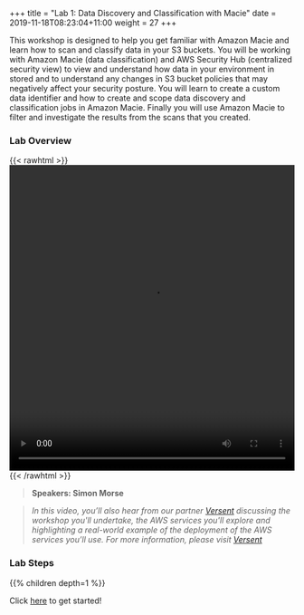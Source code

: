 +++
title = "Lab 1: Data Discovery and Classification with Macie"
date = 2019-11-18T08:23:04+11:00
weight = 27
+++

This workshop is designed to help you get familiar with Amazon Macie and learn how to scan and classify data in your S3 buckets.  You will be working with Amazon Macie (data classification) and AWS Security Hub (centralized security view) to view and understand how data in your environment in stored and to understand any changes in S3 bucket policies that may negatively affect your security posture.  You will learn to create a custom data identifier and how to create and scope data discovery and classification jobs in Amazon Macie.  Finally you will use Amazon Macie to filter and investigate the results from the scans that you created.

### Lab Overview

{{< rawhtml >}}
<video width="100%" height="540" controls>
  <source src="https://apj-security-workshop.s3-ap-southeast-2.amazonaws.com/q4/lab1-intro-versent.mp4" type="video/mp4">
  Your browser doesn't support video.
</video>
{{< /rawhtml >}}

>  **Speakers: Simon Morse** 

>  *In this video, you’ll also hear from our partner [Versent](https://a.mzn.cloud/jam-versent) discussing the workshop you'll undertake, the AWS services you'll explore and highlighting a real-world example of the deployment of the AWS services you’ll use. For more information, please visit [Versent](https://a.mzn.cloud/jam-versent)*

### Lab Steps
{{% children depth=1 %}}

Click [here](../module1/setup) to get started!